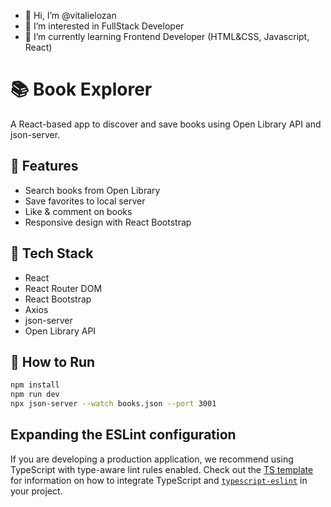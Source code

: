 - 👋 Hi, I’m @vitalielozan
- 👀 I’m interested in FullStack Developer
- 🌱 I’m currently learning Frontend Developer (HTML&CSS, Javascript, React)

# 📚 Book Explorer

A React-based app to discover and save books using Open Library API and json-server.

## 🚀 Features

- Search books from Open Library
- Save favorites to local server
- Like & comment on books
- Responsive design with React Bootstrap

## 🧰 Tech Stack

- React
- React Router DOM
- React Bootstrap
- Axios
- json-server
- Open Library API

## 🔧 How to Run

```bash
npm install
npm run dev
npx json-server --watch books.json --port 3001
```
## Expanding the ESLint configuration

If you are developing a production application, we recommend using TypeScript with type-aware lint rules enabled. Check out the [TS template](https://github.com/vitejs/vite/tree/main/packages/create-vite/template-react-ts) for information on how to integrate TypeScript and [`typescript-eslint`](https://typescript-eslint.io) in your project.

